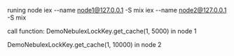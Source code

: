 runing node 
  iex --name node1@127.0.0.1 -S mix
  iex --name node2@127.0.0.1 -S mix

call function: 
  DemoNebulexLockKey.get_cache(1, 5000) in node 1

  DemoNebulexLockKey.get_cache(1, 10000) in node 2
